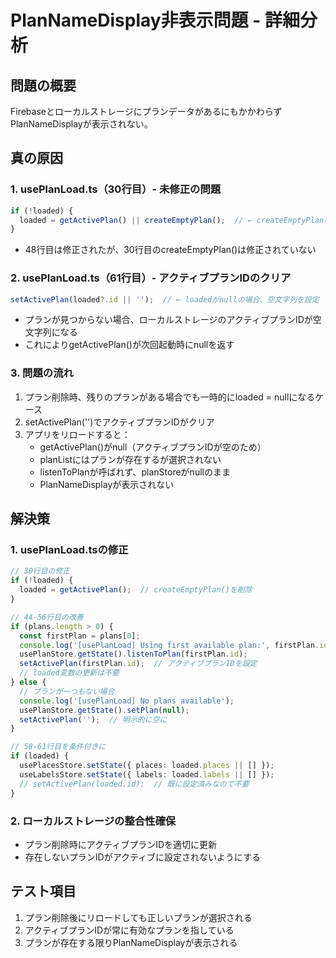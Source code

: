 # PlanNameDisplay非表示問題 - 詳細分析

## 問題の概要
FirebaseとローカルストレージにプランデータがあるにもかかわらずPlanNameDisplayが表示されない。

## 真の原因

### 1. usePlanLoad.ts（30行目）- 未修正の問題
```typescript
if (!loaded) {
  loaded = getActivePlan() || createEmptyPlan();  // ← createEmptyPlan()が残っている
}
```
- 48行目は修正されたが、30行目のcreateEmptyPlan()は修正されていない

### 2. usePlanLoad.ts（61行目）- アクティブプランIDのクリア
```typescript
setActivePlan(loaded?.id || '');  // ← loadedがnullの場合、空文字列を設定
```
- プランが見つからない場合、ローカルストレージのアクティブプランIDが空文字列になる
- これによりgetActivePlan()が次回起動時にnullを返す

### 3. 問題の流れ
1. プラン削除時、残りのプランがある場合でも一時的にloaded = nullになるケース
2. setActivePlan('')でアクティブプランIDがクリア
3. アプリをリロードすると：
   - getActivePlan()がnull（アクティブプランIDが空のため）
   - planListにはプランが存在するが選択されない
   - listenToPlanが呼ばれず、planStoreがnullのまま
   - PlanNameDisplayが表示されない

## 解決策

### 1. usePlanLoad.tsの修正
```typescript
// 30行目の修正
if (!loaded) {
  loaded = getActivePlan();  // createEmptyPlan()を削除
}

// 44-56行目の改善
if (plans.length > 0) {
  const firstPlan = plans[0];
  console.log('[usePlanLoad] Using first available plan:', firstPlan.id);
  usePlanStore.getState().listenToPlan(firstPlan.id);
  setActivePlan(firstPlan.id);  // アクティブプランIDを設定
  // loaded変数の更新は不要
} else {
  // プランが一つもない場合
  console.log('[usePlanLoad] No plans available');
  usePlanStore.getState().setPlan(null);
  setActivePlan('');  // 明示的に空に
}

// 58-61行目を条件付きに
if (loaded) {
  usePlacesStore.setState({ places: loaded.places || [] });
  useLabelsStore.setState({ labels: loaded.labels || [] });
  // setActivePlan(loaded.id);  // 既に設定済みなので不要
}
```

### 2. ローカルストレージの整合性確保
- プラン削除時にアクティブプランIDを適切に更新
- 存在しないプランIDがアクティブに設定されないようにする

## テスト項目
1. プラン削除後にリロードしても正しいプランが選択される
2. アクティブプランIDが常に有効なプランを指している
3. プランが存在する限りPlanNameDisplayが表示される